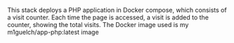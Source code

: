 This stack deploys a PHP application in Docker compose, which consists of a visit counter. Each time the page is accessed, a visit is added to the counter, showing the total visits. The Docker image used is my m1guelch/app-php:latest image